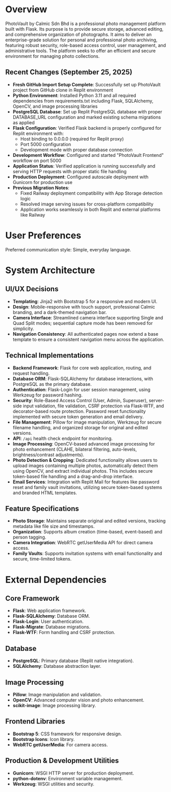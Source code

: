 # Overview

PhotoVault by Calmic Sdn Bhd is a professional photo management platform built with Flask. Its purpose is to provide secure storage, advanced editing, and comprehensive organization of photographs. It aims to deliver an enterprise-grade solution for personal and professional photo archiving, featuring robust security, role-based access control, user management, and administrative tools. The platform seeks to offer an efficient and secure environment for managing photo collections.

## Recent Changes (September 25, 2025)
- **Fresh GitHub Import Setup Complete**: Successfully set up PhotoVault project from GitHub clone in Replit environment
- **Python Environment**: Installed Python 3.11 and all required dependencies from requirements.txt including Flask, SQLAlchemy, OpenCV, and image processing libraries
- **PostgreSQL Database**: Set up Replit PostgreSQL database with proper DATABASE_URL configuration and marked existing schema migrations as applied
- **Flask Configuration**: Verified Flask backend is properly configured for Replit environment with:
  - Host binding to 0.0.0.0 (required for Replit proxy)
  - Port 5000 configuration  
  - Development mode with proper database connection
- **Development Workflow**: Configured and started "PhotoVault Frontend" workflow on port 5000
- **Application Status**: Verified application is running successfully and serving HTTP requests with proper static file handling
- **Production Deployment**: Configured autoscale deployment with Gunicorn for production use
- **Previous Migration Notes**: 
  - Fixed Railway deployment compatibility with App Storage detection logic
  - Resolved image serving issues for cross-platform compatibility
  - Application works seamlessly in both Replit and external platforms like Railway

# User Preferences

Preferred communication style: Simple, everyday language.

# System Architecture

## UI/UX Decisions
- **Templating**: Jinja2 with Bootstrap 5 for a responsive and modern UI.
- **Design**: Mobile-responsive with touch support, professional Calmic branding, and a dark-themed navigation bar.
- **Camera Interface**: Streamlined camera interface supporting Single and Quad Split modes; sequential capture mode has been removed for simplicity.
- **Navigation Consistency**: All authenticated pages now extend a base template to ensure a consistent navigation menu across the application.

## Technical Implementations
- **Backend Framework**: Flask for core web application, routing, and request handling.
- **Database ORM**: Flask-SQLAlchemy for database interactions, with PostgreSQL as the primary database.
- **Authentication**: Flask-Login for user session management, using Werkzeug for password hashing.
- **Security**: Role-Based Access Control (User, Admin, Superuser), server-side input validation, file validation, CSRF protection via Flask-WTF, and decorator-based route protection. Password reset functionality implemented with secure token generation and email delivery.
- **File Management**: Pillow for image manipulation, Werkzeug for secure filename handling, and organized storage for original and edited versions.
- **API**: `/api` health check endpoint for monitoring.
- **Image Processing**: OpenCV-based advanced image processing for photo enhancement (CLAHE, bilateral filtering, auto-levels, brightness/contrast adjustments).
- **Photo Detection & Cropping**: Dedicated functionality allows users to upload images containing multiple photos, automatically detect them using OpenCV, and extract individual photos. This includes secure token-based file handling and a drag-and-drop interface.
- **Email Services**: Integration with Replit Mail for features like password reset and family vault invitations, utilizing secure token-based systems and branded HTML templates.

## Feature Specifications
- **Photo Storage**: Maintains separate original and edited versions, tracking metadata like file size and timestamps.
- **Organization**: Supports album creation (time-based, event-based) and person tagging.
- **Camera Integration**: WebRTC getUserMedia API for direct camera access.
- **Family Vaults**: Supports invitation systems with email functionality and secure, time-limited tokens.

# External Dependencies

## Core Framework
- **Flask**: Web application framework.
- **Flask-SQLAlchemy**: Database ORM.
- **Flask-Login**: User authentication.
- **Flask-Migrate**: Database migrations.
- **Flask-WTF**: Form handling and CSRF protection.

## Database
- **PostgreSQL**: Primary database (Replit native integration).
- **SQLAlchemy**: Database abstraction layer.

## Image Processing
- **Pillow**: Image manipulation and validation.
- **OpenCV**: Advanced computer vision and photo enhancement.
- **scikit-image**: Image processing library.

## Frontend Libraries
- **Bootstrap 5**: CSS framework for responsive design.
- **Bootstrap Icons**: Icon library.
- **WebRTC getUserMedia**: For camera access.

## Production & Development Utilities
- **Gunicorn**: WSGI HTTP server for production deployment.
- **python-dotenv**: Environment variable management.
- **Werkzeug**: WSGI utilities and security.
